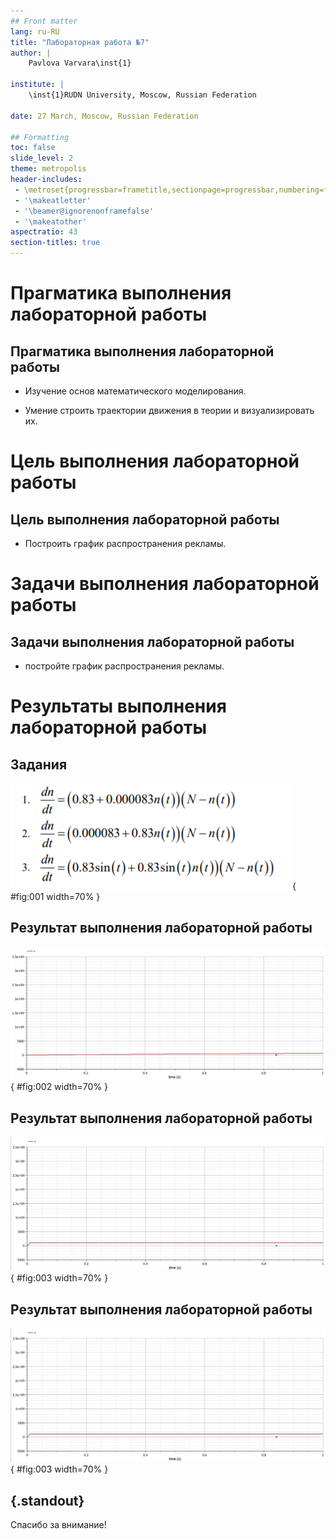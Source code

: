 ```yaml
---
## Front matter
lang: ru-RU
title: "Лабораторная работа №7"
author: |
	Pavlova Varvara\inst{1}

institute: |
	\inst{1}RUDN University, Moscow, Russian Federation
	
date: 27 March, Moscow, Russian Federation

## Formatting
toc: false
slide_level: 2
theme: metropolis
header-includes: 
 - \metroset{progressbar=frametitle,sectionpage=progressbar,numbering=fraction}
 - '\makeatletter'
 - '\beamer@ignorenonframefalse'
 - '\makeatother'
aspectratio: 43
section-titles: true
---
```


# Прагматика выполнения лабораторной работы 

## Прагматика выполнения лабораторной работы 

- Изучение основ математического моделирования.

- Умение строить траектории движения в теории и визуализировать их.

# Цель выполнения лабораторной работы

## Цель выполнения лабораторной работы

- Построить график распространения рекламы.

# Задачи выполнения лабораторной работы

## Задачи выполнения лабораторной работы

- постройте график распространения рекламы. 

# Результаты выполнения лабораторной работы

## Задания

![Уравнения](image/1.png){ #fig:001 width=70% }

## Результат выполнения лабораторной работы

![График 1 случая](image/2.png){ #fig:002 width=70% }

## Результат выполнения лабораторной работы

![График 2 случая](image/3.png){ #fig:003 width=70% }

## Результат выполнения лабораторной работы

![График 3 случая](image/3.png){ #fig:003 width=70% }

## {.standout}

Спасибо за внимание!
